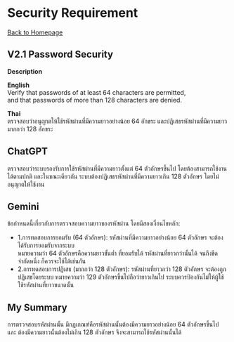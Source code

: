 # Security Requirement

[ Back to Homepage ](https://witchapolinaksorn.github.io)  

**V2.1 Password Security**
---
**Description**  

**English**  
Verify that passwords of at least 64 characters are permitted,  
and that passwords of more than 128 characters are denied. 

**Thai**  
ตรวจสอบว่าอนุญาตให้ใช้รหัสผ่านที่มีความยาวอย่างน้อย 64 อักขระ และปฏิเสธรหัสผ่านที่มีความยาวมากกว่า 128 อักขระ

**ChatGPT**
---
ตรวจสอบว่าระบบรองรับการใช้รหัสผ่านที่มีความยาวตั้งแต่ 64 ตัวอักษรขึ้นไป โดยต้องสามารถใช้งานได้ตามปกติ และในขณะเดียวกัน ระบบต้องปฏิเสธรหัสผ่านที่มีความยาวเกิน 128 ตัวอักษร โดยไม่อนุญาตให้ใช้งาน

**Gemini**
---
ข้อกำหนดนี้เกี่ยวกับการตรวจสอบความยาวของรหัสผ่าน โดยมีสองเงื่อนไขหลัก:
- 1.การทดสอบการยอมรับ (64 ตัวอักษร): รหัสผ่านที่มีความยาวอย่างน้อย 64 ตัวอักษร จะต้องได้รับการยอมรับจากระบบ  
หมายความว่า 64 ตัวอักษรคือความยาวขั้นต่ำ ที่ยอมรับได้  รหัสผ่านที่ยาวกว่านั้นได้ จนถึงขีดจำกัดหนึ่ง ก็ควรจะใช้ได้เช่นกัน  
- 2.การทดสอบการปฏิเสธ (มากกว่า 128 ตัวอักษร): รหัสผ่านที่ยาวกว่า 128 ตัวอักษร จะต้องถูกปฏิเสธโดยระบบ  หมายความว่า 129 ตัวอักษรขึ้นไปถือว่ายาวเกินไป  ระบบควรป้องกันไม่ให้ผู้ใช้ใช้รหัสผ่านที่ยาวขนาดนั้น

**My Summary**
---
การตรวจสอบรหัสผ่านนั้น มีกฎเกณฑ์คือรหัสผ่านนั้นต้องมีความยาวอย่างน้อย 64 ตัวอักษรขึ้นไป
และ ต้องมีความยาวนั้นต้องไม่เกิน 128 ตัวอักษร จึงจะสามารถใช้รหัสผ่านนั้นได้

